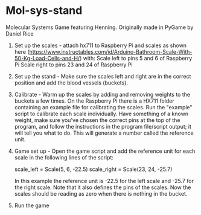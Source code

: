 # Mol-sys-stand
Molecular Systems Game featuring Henning. Originally made in PyGame by Daniel Rice 

1. Set up the scales - attach hx711 to Raspberry Pi and scales as shown here 
(https://www.instructables.com/id/Arduino-Bathroom-Scale-With-50-Kg-Load-Cells-and-H/) with:
    Scale left to pins 5 and 6 of Raspberry Pi
    Scale right to pins 23 and 24 of Raspberry Pi
    
2. Set up the stand - Make sure the scales left and right are in the correct position and add the blood vessels (buckets).  

3. Calibrate - Warm up the scales by adding and removing weights to the buckets a few times. On the Raspberry Pi there is a HX711
folder containing an example file for calibrating the scales. Run the "example" script to calibrate each scale individually. Have
something of a known weight, make sure you've chosen the correct pins at the top of the program, and follow the instructions in the
program file/script output; it will tell you what to do. This will generate a number called the reference unit. 

4. Game set up - Open the game script and add the reference unit for each scale in the following lines of the script: 

      scale_left = Scale(5, 6, -22.5)
      scale_right = Scale(23, 24, -25.7)

    In this example the reference unit is -22.5 for the left scale and -25.7 for the right scale. Note that it also defines the
    pins of the scales. Now the scales should be reading as zero when there is nothing in the bucket. 

5. Run the game
    
